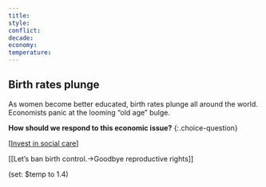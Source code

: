```yaml
---
title: 
style: 
conflict: 
decade: 
economy: 
temperature: 
---
```


## Birth rates plunge

As women become better educated, birth rates plunge all around the world. Economists panic at the looming “old age” bulge.

**How should we respond to this economic issue?**
{:.choice-question}

[[Invest in social care](#1a346fx)]

[[Let’s ban birth control.->Goodbye reproductive rights]]

(set: $temp to 1.4)
